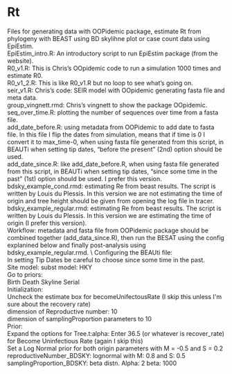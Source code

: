 # Rt
Files for generating data with OOPidemic package, estimate Rt from phylogeny with BEAST using BD skylihne plot or case count data using EpiEstim. \
EpiEstim_intro.R: An introductory script to run EpiEstim package (from the website). \
R0_v1.R: This is Chris’s OOpidemic code to run a simulation 1000 times and estimate R0. \
R0_v1_2.R: This is like R0_v1.R but no loop to see what’s going on. \
seir_v1.R: Chris’s code: SEIR model with OOpidemic generating fasta file and meta data. \
group_vingnett.rmd: Chris’s vingnett to show the package OOpidemic. \
seq_over_time.R: plotting the number of sequences over time from a fasta file. \
add_date_before.R: using metadata from OOPidemic to add date to fasta file. In this file I flip the dates from simulation, means that if time is 0 I convert it to max_time-0, when using fasta file generated from this script, in BEAUTi when setting tip dates, “before the present” (2nd) option should be used. \
add_date_since.R: like add_date_before.R, when using fasta file generated from this script, in BEAUTi when setting tip dates, “since some time in the past” (1st) option should be used. I prefer this version. \
bdsky_example_cond.rmd: estimating Re from beast results. The script is written by Louis du Plessis. In this version we are not estimating the time of origin and tree height should be given from opening the log file in tracer. \
bdsky_example_regular.rmd: estimating Re from beast results. The script is written by Louis du Plessis. In this version we are estimating the time of origin (I prefer this version). \
Workflow: metadata and fasta file from OOPidemic package should be combined together (add_data_since.R), then run the BESAT using the config explanined below and finally post-analysis using bdsky_example_regular.rmd. \ 
Configuring the BEAUti file:\
In setting Tip Dates be careful to choose since some time in the past. \
Site model: subst model: HKY \
Go to priors: \
Birth Death Skyline Serial \
Initialization: \
Uncheck the estimate box for becomeUnifectousRate (I skip this unless I'm sure about the recovery rate) \
dimension of Reproductive number: 10 \
dimension of samplingProportion parameters to 10 \
Prior: \
Expand the options for Tree.t:alpha: Enter 36.5 (or whatever is recover_rate) for Become Uninfectious Rate (again I skip this) \
Set a Log Normal prior for both origin parameters with M = -0.5 and S = 0.2 \
reproductiveNumber_BDSKY: lognormal with M: 0.8 and S: 0.5 \
samplingProportion_BDSKY: beta distn. Alpha: 2 beta: 1000 












